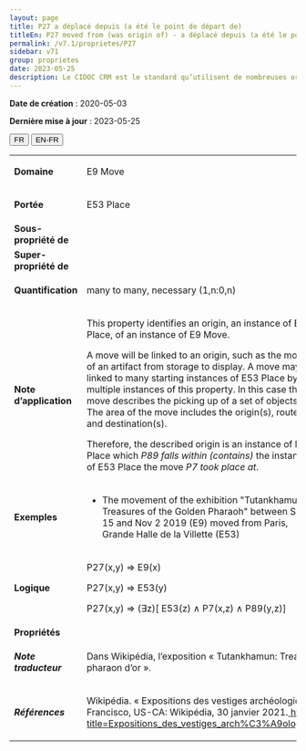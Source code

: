 ```yaml
---
layout: page
title: P27 a déplacé depuis (a été le point de départ de)
titleEn: P27 moved from (was origin of) - a déplacé depuis (a été le point de départ de)
permalink: /v7.1/proprietes/P27
sidebar: v71
group: proprietes
date: 2023-05-25
description: Le CIDOC CRM est le standard qu’utilisent de nombreuses organisations pour l’échange et l’intégration de jeux de données et de spécifications patrimoniales. Il est développé et maintenu à jour exclusivement en anglais par le CRM SIG, un sous-groupe du Conseil international des musées (ICOM). Ceci est une traduction officielle en français développée par la Traduction en français du CIDOC CRM, une initiative qui offre une version française à jour et accessible ouvertement et gratuitement du standard CIDOC CRM et en démocratise l'usage dans la communauté patrimoniale francophone. ------------ The CIDOC CRM is the standard used by many heritage organizations for the exchange and integration of museum collection datasets and specifications. It is developed and maintained exclusively in English by the CRM SIG, a subgroup of the International Council of Museums (ICOM). This is an official translation developed by the Traduction en français du CIDOC CRM, an initiative offering an open, up-to-date, and free French version of the CIDOC CRM standard, and democratizing its use in the francophone heritage community.
---
```


**Date de création** : 2020-05-03

**Dernière mise à jour** : 2023-05-25

<div class="lang-buttons">
 <button id="fr" class="activate">FR</button>
 <button id="en-fr">EN-FR</button>
</div>

<table>
<tbody>
<tr>
<td><strong>Domaine</strong></td>
<td class="en">
<p>E9 Move</p>
</td>
<td>
<p><code class="language-plaintext highlighter-rouge">E9_Déplacement</code></p>
</td>
</tr>
<tr>
<td><strong>Portée</strong></td>
<td class="en">
<p>E53 Place</p>
</td>
<td>
<p><code class="language-plaintext highlighter-rouge">E53_Lieu</code></p>
</td>
</tr>
<tr>
<td><strong>Sous-propriété de</strong></td>
<td class="en">
</td>
<td>
</td>
</tr>
<tr>
<td><strong>Super-propriété de</strong></td>
<td class="en">
</td>
<td>
</td>
</tr>
<tr>
<td><strong>Quantification</strong></td>
<td class="en">
<p>many to many, necessary (1,n:0,n)</p>
</td>
<td>
<p>plusieurs à plusieurs, nécessaire (1,n:0,n)</p>
</td>
</tr>
<tr>
<td><strong>Note d’application</strong></td>
<td class="en">
<p>This property identifies an origin, an instance of E53 Place, of an instance of E9 Move. </p>
<p>A move will be linked to an origin, such as the move of an artifact from storage to display. A move may be linked to many starting instances of E53 Place by multiple instances of this property. In this case the move describes the picking up of a set of objects. The area of the move includes the origin(s), route and destination(s). </p>
<p>Therefore, the described origin is an instance of E53 Place which <em>P89 falls within (contains)</em> the instance of E53 Place the move <em>P7 took place at</em>. </p>
</td>
<td>
<p>Cette propriété identifie une origine, qui est une instance de <code class="language-plaintext highlighter-rouge">E53_Lieu</code>, d’une instance de <code class="language-plaintext highlighter-rouge">E9_Déplacement</code>. </p>
<p>Un déplacement est lié à une origine, par exemple le déplacement d’un artefact depuis son espace d'entreposage vers son lieu d'exposition. Un déplacement peut être lié à de nombreuses instances de <code class="language-plaintext highlighter-rouge">E53_Lieu</code> de départ par de multiples occurrences de cette propriété. Dans ce cas, le déplacement décrit le ramassage d’un ensemble d’objets. L'étendue du déplacement inclut l’origine ou les origines, le trajet et la ou les destinations.</p>
<p>Par conséquent, l’origine décrite est une instance de <code class="language-plaintext highlighter-rouge">E53_Lieu</code> qui s’insère dans (<code class="language-plaintext highlighter-rouge">P89_s’insère_dans</code>) l’instance de <code class="language-plaintext highlighter-rouge">E53_Lieu</code> dans laquelle le déplacement a eu lieu (<code class="language-plaintext highlighter-rouge">P7_a_eu_lieu_dans</code>).</p>
</td>
</tr>
<tr>
<td><strong>Exemples</strong></td>
<td class="en">
<ul>
<li><p>The movement of the exhibition "Tutankhamun: Treasures of the Golden Pharaoh" between Sept 15 and Nov 2 2019 (E9) moved from Paris, Grande Halle de la Villette (E53) </p>
</li>
</ul>
</td>
<td>
<ul>
<li><p>Le déplacement de l’exposition «  Toutânkhamon, le trésor du Pharaon » entre le 15 septembre et le 2 novembre 2019 (<code class="language-plaintext highlighter-rouge">E9_Déplacement</code>) a déplacé depuis (<code class="language-plaintext highlighter-rouge">P27_a_déplacé_depuis</code>) la Grande Halle de la Villette à Paris (<code class="language-plaintext highlighter-rouge">E53_Lieu</code>) les objets concernés.</p>
</li>
</ul>
</td>
</tr>
<tr>
<td><strong>Logique</strong></td>
<td class="en">
<p>P27(x,y) ⇒ E9(x)</p>
<p>P27(x,y) ⇒ E53(y) </p>
<p>P27(x,y) ⇒ (∃z)[ E53(z) ∧ P7(x,z) ∧ P89(y,z)]</p>
</td>
<td>
<p>P27(x,y) ⇒ E9(x) </p>
<p>P27(x,y) ⇒ E53(y)</p>
<p> P27(x,y) ⇒ (∃z)[ E53(z) ∧ P7(x,z) ∧ P89(y,z)]</p>
</td>
</tr>
<tr>
<td><strong>Propriétés</strong></td>
<td class="en">
</td>
<td>
</td>
</tr>
<tr>
<td><strong><em>Note traducteur</em></strong></td>
<td colspan="2">
<p>Dans Wikipédia, l’exposition « Tutankhamun: Treasures of the Golden Pharaoh » a été traduite en français par « Trésors du pharaon d’or ». </p>
</td>
</tr>
<tr>
<td><strong><em>Références</em></strong></td>
<td colspan="2">
<p>Wikipédia. « Expositions des vestiges archéologiques provenant de la tombe de Toutânkhamon ». Dans <em>Wikipédia</em>. San Francisco, US-CA: Wikipédia, 30 janvier 2021.<a href="https://fr.wikipedia.org/w/index.php?title=Expositions_des_vestiges_arch%C3%A9ologiques_provenant_de_la_tombe_de_Tout%C3%A2nkhamon&oldid=179392035"><span class="underline"> </span></a><a href="https://fr.wikipedia.org/w/index.php?title=Expositions_des_vestiges_arch%C3%A9ologiques_provenant_de_la_tombe_de_Tout%C3%A2nkhamon&oldid=179392035"><span class="underline">https://fr.wikipedia.org/w/index.php?title=Expositions_des_vestiges_arch%C3%A9ologiques_provenant_de_la_tombe_de_Tout%C3%A2nkhamon&oldid=179392035</span></a>.</p>
</td>
</tr>
</tbody>
</table>
